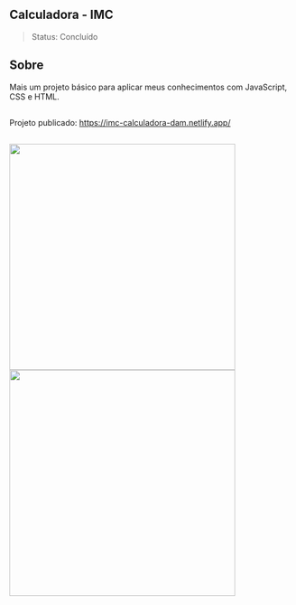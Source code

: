 ## Calculadora - IMC
> Status: Concluído

## Sobre
Mais um projeto básico para aplicar meus conhecimentos com JavaScript, CSS e HTML.

##
Projeto publicado: https://imc-calculadora-dam.netlify.app/

##
<img width = "400px" src = "https://github.com/user-attachments/assets/bbd6155a-f753-478d-88e2-ea43e068d2b5">
<img width = "400px" src = "https://github.com/user-attachments/assets/7d1f8621-2dde-48a3-bb38-1ea079df58eb">

